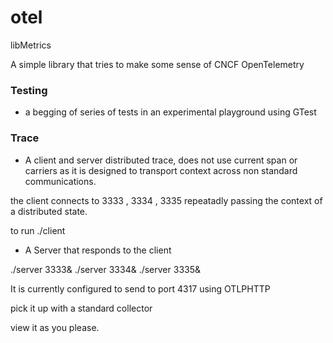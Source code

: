 # otel

libMetrics

A simple library that tries to make some sense of CNCF OpenTelemetry

### Testing 

- a begging of series of tests in an experimental playground using GTest

### Trace

- A client and server distributed trace, does not use current span or carriers as it is designed to transport context across non standard communications.

the client connects to 3333 , 3334 , 3335 repeatadly passing the context of a distributed state.

to run ./client

- A Server that responds to the client

./server 3333&
./server 3334&
./server 3335&

It is currently configured to send to port 4317 using OTLPHTTP

pick it up with a standard collector 

view it as you please.